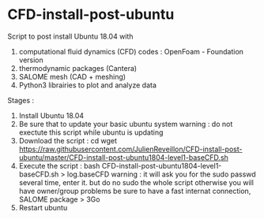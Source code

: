# CFD-install-post-ubuntu

Script to post install Ubuntu 18.04 with
1. computational fluid dynamics (CFD) codes : OpenFoam - Foundation version
1. thermodynamic packages (Cantera)
1. SALOME mesh (CAD + meshing)
1. Python3 librairies to plot and analyze data

Stages :
1. Install Ubuntu 18.04
1. Be sure that to update your basic ubuntu system
    warning : do not exectute this script while ubuntu is updating
1. Download the script :
    cd
    wget https://raw.githubusercontent.com/JulienReveillon/CFD-install-post-ubuntu/master/CFD-install-post-ubuntu1804-level1-baseCFD.sh
1. Execute the script :
    bash CFD-install-post-ubuntu1804-level1-baseCFD.sh > log.baseCFD
warning : it will ask you for the sudo passwd several time, enter it.
but do no sudo the whole script otherwise you will have owner/group problems
be sure to have a fast internat connection, SALOME package > 3Go
1. Restart ubuntu
